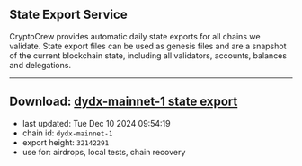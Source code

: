 ## State Export Service
CryptoCrew provides automatic daily state exports for all chains we validate. State export files can be used as genesis files and are a snapshot of the current blockchain state, including all validators, accounts, balances and delegations.

---
**Download: [dydx-mainnet-1 state export](https://dl-tyo.ccvalidators.com/SERVICE/dydx/dydx-mainnet-1_export_32142291.json)**
---

- last updated: Tue Dec 10 2024 09:54:19
- chain id: `dydx-mainnet-1`
- export height: `32142291`
- use for: airdrops, local tests, chain recovery
